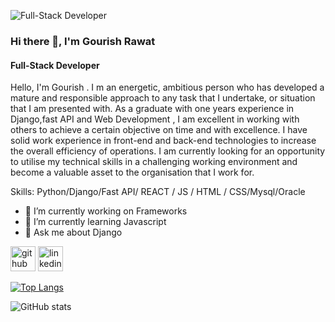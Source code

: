 ![Full-Stack Developer](https://media.licdn.com/dms/image/D5616AQHpN-sQURruKg/profile-displaybackgroundimage-shrink_350_1400/0/1677588596515?e=1684972800&v=beta&t=VqGbQTBmlreQyVxjnY0rBn-1qoc9pO9kxYmfhaCdeEk)
### Hi there 👋, I'm Gourish Rawat
#### Full-Stack Developer
Hello, 
I'm Gourish . I m an energetic, ambitious person who has developed a mature and responsible approach to any task that I undertake, or situation that I am presented with. As a graduate with one years experience in Django,fast API and Web Development , I am excellent in working with others to achieve a certain objective on time and with excellence. I have solid work experience in front-end and back-end technologies to increase the overall efficiency of operations. I am currently looking for an opportunity to utilise my technical skills in a challenging working environment and become a valuable asset to the organisation that I work for.

Skills: Python/Django/Fast API/ REACT / JS / HTML / CSS/Mysql/Oracle

- 🔭 I’m currently working on Frameworks 
- 🌱 I’m currently learning Javascript 
- 💬 Ask me about Django 


[<img src='https://cdn.jsdelivr.net/npm/simple-icons@3.0.1/icons/github.svg' alt='github' height='40'>](https://github.com/gourishrawat)  [<img src='https://cdn.jsdelivr.net/npm/simple-icons@3.0.1/icons/linkedin.svg' alt='linkedin' height='40'>](https://www.linkedin.com/in/gourish-rawat-8001b7268/)  

[![Top Langs](https://github-readme-stats.vercel.app/api/top-langs/?username=gourishrawat)](https://github.com/anuraghazra/github-readme-stats)

![GitHub stats](https://github-readme-stats.vercel.app/api?username=gourishrawat&show_icons=true)  

